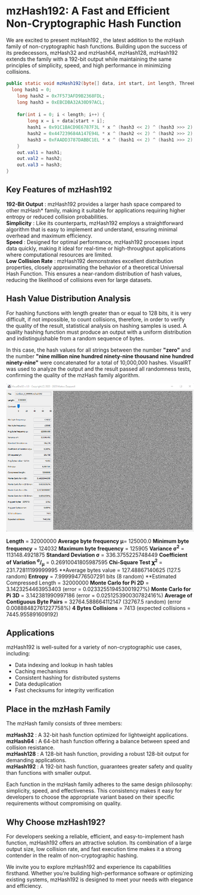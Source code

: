 # mzHash192: A Fast and Efficient Non-Cryptographic Hash Function
We are excited to present mzHash192 , the latest addition to the mzHash family of non-cryptographic hash functions. Building upon the success of its predecessors, mzHash32 and mzHash64, mzHash128, mzHash192 extends the family with a 192-bit output while maintaining the same principles of simplicity, speed, and high performance in minimizing collisions.

```java
public static void mzHash192(byte[] data, int start, int length, ThreeLongs out) {
  long hash1 = 0;
	long hash2 = 0x7F573AFD9B2368FDL;
	long hash3 = 0xEBCDBA32A30D97ACL;
		
	for(int i = 0; i < length; i++) {
		long x = i + data[start + i];
		hash1 = 0x91C1BACD9E6787F3L * x ^ (hash3 << 2) ^ (hash3 >>> 2);
		hash2 = 0x447239684A147E94L * x ^ (hash2 << 2) ^ (hash2 >>> 2);
		hash3 = 0xFAADD3787DABBC1EL * x ^ (hash1 << 2) ^ (hash1 >>> 2);
	}
	out.val1 = hash1;
	out.val2 = hash2;
	out.val3 = hash3;
}
```
## Key Features of mzHash192
**192-Bit Output** : mzHash192 provides a larger hash space compared to other mzHash* family, making it suitable for applications requiring higher entropy or reduced collision probabilities.  
**Simplicity** : Like its counterparts, mzHash192 employs a straightforward algorithm that is easy to implement and understand, ensuring minimal overhead and maximum efficiency.  
**Speed** : Designed for optimal performance, mzHash192 processes input data quickly, making it ideal for real-time or high-throughput applications where computational resources are limited.  
**Low Collision Rate** : mzHash192 demonstrates excellent distribution properties, closely approximating the behavior of a theoretical Universal Hash Function. This ensures a near-random distribution of hash values, reducing the likelihood of collisions even for large datasets.  

## Hash Value Distribution Analysis
For hashing functions with length greater than or equal to 128 bits, it is very difficult, if not impossible, to count collisions, therefore, in order to verify the quality of the result, statistical analysis on hashing samples is used. A quality hashing function must produce an output with a uniform distribution and indistinguishable from a random sequence of bytes.

In this case, the hash values ​​for all strings between the number **"zero"** and the number **"nine million nine hundred ninety-nine thousand nine hundred ninety-nine"** were concatenated for a total of 10,000,000 hashes. VisualRT was used to analyze the output and the result passed all randomness tests, confirming the quality of the mzHash family algorithm.

![Alt Text](https://raw.githubusercontent.com/matteo65/mzHash192/main/Resource/mzhash192output.png)

**Length** = 32000000
**Average byte frequency μ**= 125000.0
**Minimum byte frequency** = 124032
**Maximum byte frequency** = 125905
**Variance σ<sup>2</sup>** = 113148.4921875
**Standard Deviation σ** = 336.3755225748449
**Coefficient of Variation <sup>σ</sup>/<sub>μ</sub>** = 0.26910041805987595
**Chi-Square Test 𝛘<sup>2</sup>** = 231.72811199999995
**Average bytes value = 127.48867140625 (127.5 random)
**Entropy** = 7.999994776507291 bits (8 random)
**Estimated Compressed Length = 32000000
**Monte Carlo for Pi 2D** = 3.1423254463953403 (error = 0.023325519453001927%)
**Monte Carlo for Pi 3D** = 3.142381990997186 (error = 0.025125390030782416%)
**Average of Contiguous Byte Pairs** = 32764.588664112147 (32767.5 random) (error 0.00888482761227758%)
**4 Bytes Collisions** = 7413 (expected collisions = 7445.955891609192)


## Applications
mzHash192 is well-suited for a variety of non-cryptographic use cases, including:

- Data indexing and lookup in hash tables
- Caching mechanisms
- Consistent hashing for distributed systems
- Data deduplication
- Fast checksums for integrity verification

## Place in the mzHash Family
The mzHash family consists of three members:

**mzHash32** : A 32-bit hash function optimized for lightweight applications.   
**mzHash64** : A 64-bit hash function offering a balance between speed and collision resistance.   
**mzHash128** : A 128-bit hash function, providing a robust 128-bit output for demanding applications.   
**mzHash192** : A 192-bit hash function, guarantees greater safety and quality than functions with smaller output.  

Each function in the mzHash family adheres to the same design philosophy: simplicity, speed, and effectiveness. This consistency makes it easy for developers to choose the appropriate variant based on their specific requirements without compromising on quality.   

## Why Choose mzHash192?
For developers seeking a reliable, efficient, and easy-to-implement hash function, mzHash192 offers an attractive solution. Its combination of a large output size, low collision rate, and fast execution time makes it a strong contender in the realm of non-cryptographic hashing.

We invite you to explore mzHash192 and experience its capabilities firsthand. Whether you're building high-performance software or optimizing existing systems, mzHash192 is designed to meet your needs with elegance and efficiency.
